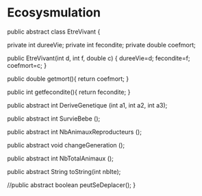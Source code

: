 # Ecosysmulation
public abstract class EtreVivant {

private int dureeVie;
private int fecondite;
private double coefmort;

public EtreVivant(int d, int f, double c) {
	dureeVie=d;
    fecondite=f;
    coefmort=c;
}

public double getmort(){
    return coefmort;
}

public int getfecondite(){
    return fecondite;
}

public abstract int DeriveGenetique (int a1, int a2, int a3);

public abstract int SurvieBebe ();

public abstract int NbAnimauxReproducteurs ();

public abstract void changeGeneration ();

public abstract int NbTotalAnimaux ();

public abstract String toString(int nbIte);

//public abstract boolean peutSeDeplacer();
}
